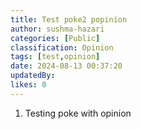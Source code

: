```yaml
---
title: Test poke2 popinion
author: sushma-hazari
categories: [Public]
classification: Opinion
tags: [test,opinion]
date: 2024-08-13 00:37:20 
updatedBy: 
likes: 0
---
```


1. Testing poke with opinion